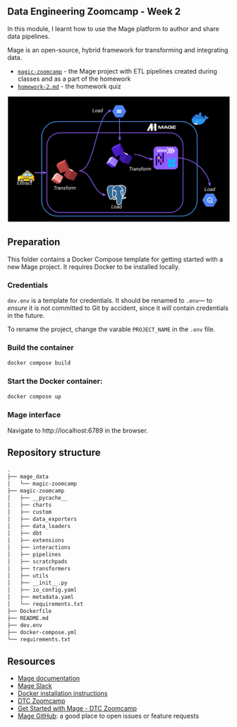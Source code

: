 
## Data Engineering Zoomcamp - Week 2

In this module, I learnt how to use the Mage platform to author and share data pipelines. 

Mage is an open-source, hybrid framework for transforming and integrating data.

- [`magic-zoomcamp`](magic-zoomcamp) - the Mage project with ETL pipelines created during classes and as a part of the homework
- [`homework-2.md`](homework_2.md) - the homework quiz

![Workflow orchestration with Mage](../images/image-2024-01-31-20.56.27.png)

## Preparation

This folder contains a Docker Compose template for getting started with a new Mage project. It requires Docker to be installed locally. 

### Credentials

`dev.env`  is a template for credentials. It should be renamed to `.env`— to _ensure_ it is not committed to Git by accident, since it _will_ contain credentials in the future.

To rename the project, change the varable `PROJECT_NAME` in the `.env` file.

### Build the container

```bash
docker compose build
```

### Start the Docker container:

```bash
docker compose up
```

### Mage interface

Navigate to http://localhost:6789 in the browser.

## Repository structure

```
.
├── mage_data
│   └── magic-zoomcamp
├── magic-zoomcamp
│   ├── __pycache__
│   ├── charts
│   ├── custom
│   ├── data_exporters
│   ├── data_loaders
│   ├── dbt
│   ├── extensions
│   ├── interactions
│   ├── pipelines
│   ├── scratchpads
│   ├── transformers
│   ├── utils
│   ├── __init__.py
│   ├── io_config.yaml
│   ├── metadata.yaml
│   └── requirements.txt
├── Dockerfile
├── README.md
├── dev.env
├── docker-compose.yml
└── requirements.txt
```

## Resources

- [Mage documentation](https://docs.mage.ai/introduction/overview)
- [Mage Slack](https://www.mage.ai/chat)
- [Docker installation instructions](https://docs.docker.com/get-docker/)
- [DTC Zoomcamp](https://github.com/DataTalksClub/data-engineering-zoomcamp/tree/main/week_2_workflow_orchestration)
- [Get Started with Mage - DTC Zoomcamp](https://github.com/mage-ai/mage-zoomcamp?tab=readme-ov-file#lets-get-started)
- [Mage GitHub](https://github.com/mage-ai/mage-ai): a good place to open issues or feature requests
